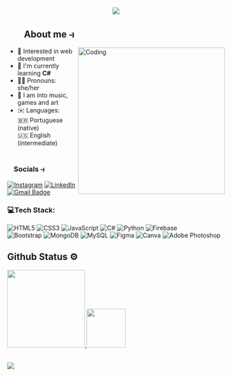 <h1 align="center">
  <a href="https://git.io/typing-svg">
    <img src="https://readme-typing-svg.herokuapp.com?font=Poppins&weight=500&size=21&pause=100&color=41B883&center=true&width=435&lines=Hey+There!+👋🏻;I'm+Alis!;Welcome+to+my+hubspace!;&center=true&size=25">
  </a>
</h1>

 ## ㅤﾠAbout me ⥽
<img align="right" alt="Coding" width="340" src="https://cdn.dribbble.com/users/1643824/screenshots/3763349/shot1.gif">

  - 💭 Interested in web development<br>
  - 🌱  I'm currently learning **C#**<br>
  - 🏳‍🌈 Pronouns: she/her<br>
  - 🍵 I am into music, games and art<br>
  - ✉️ Languages:<br>🇧🇷 Portuguese (native)<br>🇺🇸 English (intermediate)<br>
# 
### ﾠSocials ⥽
[![Instagram](https://img.shields.io/badge/Instagram-%23E4405F.svg?style=flat-square&logo=Instagram&logoColor=white)](https://www.instagram.com/amortedoelfo/) [![LinkedIn](https://img.shields.io/badge/LinkedIn-%230077B5.svg?style=flat-square&logo=linkedin&logoColor=white)](https://www.linkedin.com/in/alice-moreira-0a9277258/) [![Gmail Badge](https://img.shields.io/badge/-Gmail-c14438?style=flat-square&logo=Gmail&logoColor=white&link=mailto:alice.ayresm@gmail.com)](mailto:alice.ayresm@gmail.com)
<br>

### 💻Tech Stack:
![HTML5](https://img.shields.io/badge/html5-%23E34F26.svg?style=flat-square&logo=html5&logoColor=white) ![CSS3](https://img.shields.io/badge/css3-%231572B6.svg?style=flat-square&logo=css3&logoColor=white) ![JavaScript](https://img.shields.io/badge/javascript-%23323330.svg?style=flat-square&logo=javascript&logoColor=%23F7DF1E)  ![C#](https://img.shields.io/badge/c%23-%23239120.svg?style=flat-square&logo=c-sharp&logoColor=white) ![Python](https://img.shields.io/badge/python-3670A0?style=flat-square&logo=python&logoColor=ffdd54) ![Firebase](https://img.shields.io/badge/firebase-%23039BE5.svg?style=flat-square&logo=firebase) <br> ![Bootstrap](https://img.shields.io/badge/bootstrap-%23563D7C.svg?style=flat-square&logo=bootstrap&logoColor=white) ![MongoDB](https://img.shields.io/badge/MongoDB-%234ea94b.svg?style=flat-square&logo=mongodb&logoColor=white) ![MySQL](https://img.shields.io/badge/mysql-%2300f.svg?style=flat-square&logo=mysql&logoColor=white) 	![Figma](https://img.shields.io/badge/figma-%23F24E1E.svg?style=flat-square&logo=figma&logoColor=white) ![Canva](https://img.shields.io/badge/Canva-%2300C4CC.svg?style=flat-square&logo=Canva&logoColor=white) ![Adobe Photoshop](https://img.shields.io/badge/adobephotoshop-%2331A8FF.svg?style=flat-square&logo=adobephotoshop&logoColor=white)
<br>

##
## **Github Status** ⚙
<div align="">
  <a href="https://github.com/IzaacBaptista">
 <img height="180em" src="https://github-readme-stats.vercel.app/api?username=alismoreira&theme=vue&hide_border=false&include_all_commits=false&count_private=false"/>
  <img height="90em" src="https://github-readme-stats.vercel.app/api/top-langs/?username=alismoreira&theme=vue&hide_border=false&include_all_commits=false&count_private=false&layout=compact"/>
</div>
<br>

[![](https://visitcount.itsvg.in/api?id=alismoreira&icon=9&color=3)](https://visitcount.itsvg.in)


